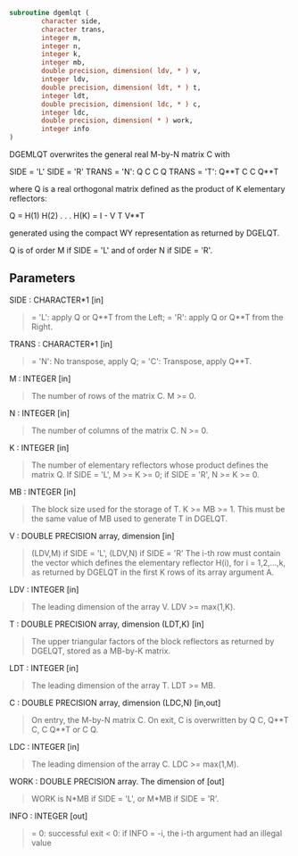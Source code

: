 ```fortran
subroutine dgemlqt (
        character side,
        character trans,
        integer m,
        integer n,
        integer k,
        integer mb,
        double precision, dimension( ldv, * ) v,
        integer ldv,
        double precision, dimension( ldt, * ) t,
        integer ldt,
        double precision, dimension( ldc, * ) c,
        integer ldc,
        double precision, dimension( * ) work,
        integer info
)
```

DGEMLQT overwrites the general real M-by-N matrix C with

SIDE = 'L'     SIDE = 'R'
TRANS = 'N':      Q C            C Q
TRANS = 'T':   Q\*\*T C            C Q\*\*T

where Q is a real orthogonal matrix defined as the product of K
elementary reflectors:

Q = H(1) H(2) . . . H(K) = I - V T V\*\*T

generated using the compact WY representation as returned by DGELQT.

Q is of order M if SIDE = 'L' and of order N  if SIDE = 'R'.

## Parameters
SIDE : CHARACTER\*1 [in]
> = 'L': apply Q or Q\*\*T from the Left;
> = 'R': apply Q or Q\*\*T from the Right.

TRANS : CHARACTER\*1 [in]
> = 'N':  No transpose, apply Q;
> = 'C':  Transpose, apply Q\*\*T.

M : INTEGER [in]
> The number of rows of the matrix C. M >= 0.

N : INTEGER [in]
> The number of columns of the matrix C. N >= 0.

K : INTEGER [in]
> The number of elementary reflectors whose product defines
> the matrix Q.
> If SIDE = 'L', M >= K >= 0;
> if SIDE = 'R', N >= K >= 0.

MB : INTEGER [in]
> The block size used for the storage of T.  K >= MB >= 1.
> This must be the same value of MB used to generate T
> in DGELQT.

V : DOUBLE PRECISION array, dimension [in]
> (LDV,M) if SIDE = 'L',
> (LDV,N) if SIDE = 'R'
> The i-th row must contain the vector which defines the
> elementary reflector H(i), for i = 1,2,...,k, as returned by
> DGELQT in the first K rows of its array argument A.

LDV : INTEGER [in]
> The leading dimension of the array V.  LDV >= max(1,K).

T : DOUBLE PRECISION array, dimension (LDT,K) [in]
> The upper triangular factors of the block reflectors
> as returned by DGELQT, stored as a MB-by-K matrix.

LDT : INTEGER [in]
> The leading dimension of the array T.  LDT >= MB.

C : DOUBLE PRECISION array, dimension (LDC,N) [in,out]
> On entry, the M-by-N matrix C.
> On exit, C is overwritten by Q C, Q\*\*T C, C Q\*\*T or C Q.

LDC : INTEGER [in]
> The leading dimension of the array C. LDC >= max(1,M).

WORK : DOUBLE PRECISION array. The dimension of [out]
> WORK is N\*MB if SIDE = 'L', or  M\*MB if SIDE = 'R'.

INFO : INTEGER [out]
> = 0:  successful exit
> < 0:  if INFO = -i, the i-th argument had an illegal value
